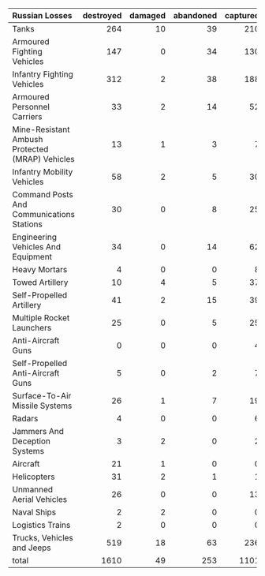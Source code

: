 | Russian Losses                                   |   destroyed |   damaged |   abandoned |   captured |   total |
|:-------------------------------------------------|------------:|----------:|------------:|-----------:|--------:|
| Tanks                                            |         264 |        10 |          39 |        210 |     523 |
| Armoured Fighting Vehicles                       |         147 |         0 |          34 |        130 |     311 |
| Infantry Fighting Vehicles                       |         312 |         2 |          38 |        188 |     540 |
| Armoured Personnel Carriers                      |          33 |         2 |          14 |         52 |     101 |
| Mine-Resistant Ambush Protected  (MRAP) Vehicles |          13 |         1 |           3 |          7 |      24 |
| Infantry Mobility Vehicles                       |          58 |         2 |           5 |         30 |      95 |
| Command Posts And Communications Stations        |          30 |         0 |           8 |         25 |      63 |
| Engineering Vehicles And Equipment               |          34 |         0 |          14 |         62 |     110 |
| Heavy Mortars                                    |           4 |         0 |           0 |          8 |      12 |
| Towed Artillery                                  |          10 |         4 |           5 |         37 |      56 |
| Self-Propelled Artillery                         |          41 |         2 |          15 |         39 |      97 |
| Multiple Rocket Launchers                        |          25 |         0 |           5 |         25 |      55 |
| Anti-Aircraft Guns                               |           0 |         0 |           0 |          4 |       4 |
| Self-Propelled Anti-Aircraft Guns                |           5 |         0 |           2 |          7 |      14 |
| Surface-To-Air Missile Systems                   |          26 |         1 |           7 |         19 |      53 |
| Radars                                           |           4 |         0 |           0 |          6 |      10 |
| Jammers And Deception Systems                    |           3 |         2 |           0 |          2 |       7 |
| Aircraft                                         |          21 |         1 |           0 |          0 |      22 |
| Helicopters                                      |          31 |         2 |           1 |          1 |      35 |
| Unmanned Aerial Vehicles                         |          26 |         0 |           0 |         13 |      39 |
| Naval Ships                                      |           2 |         2 |           0 |          0 |       4 |
| Logistics Trains                                 |           2 |         0 |           0 |          0 |       2 |
| Trucks, Vehicles and Jeeps                       |         519 |        18 |          63 |        236 |     836 |
| total                                            |        1610 |        49 |         253 |       1101 |    3013 |